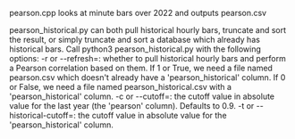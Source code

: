 pearson.cpp looks at minute bars over 2022 and outputs pearson.csv

pearson_historical.py can both pull historical hourly bars, truncate and sort the result, or simply truncate and sort a database which already has historical bars.
Call python3 pearson_historical.py with the following options:
-r or --refresh=: whether to pull historical hourly bars and perform a Pearson correlation based on them. If 1 or True, we need a file named pearson.csv which doesn't already have a 'pearson_historical' column. If 0 or False, we need a file named pearson_historical.csv with a 'pearson_historical' column.
-c or --cutoff=: the cutoff value in absolute value for the last year (the 'pearson' column). Defaults to 0.9.
-t or --historical-cutoff=: the cutoff value in absolute value for the 'pearson_historical' column.